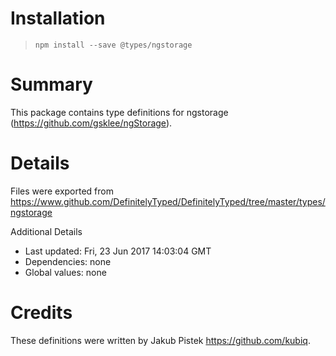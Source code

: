 # Installation
> `npm install --save @types/ngstorage`

# Summary
This package contains type definitions for ngstorage (https://github.com/gsklee/ngStorage).

# Details
Files were exported from https://www.github.com/DefinitelyTyped/DefinitelyTyped/tree/master/types/ngstorage

Additional Details
 * Last updated: Fri, 23 Jun 2017 14:03:04 GMT
 * Dependencies: none
 * Global values: none

# Credits
These definitions were written by Jakub Pistek <https://github.com/kubiq>.
